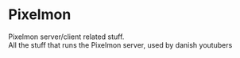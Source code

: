 # Pixelmon
Pixelmon server/client related stuff.<br />
All the stuff that runs the Pixelmon server, used by danish youtubers <br />
